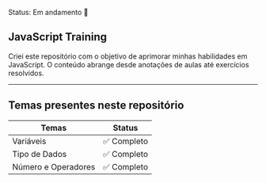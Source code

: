 Status: Em andamento  🚧

## JavaScript Training
Criei este repositório com o objetivo de aprimorar minhas habilidades em JavaScript. O conteúdo abrange desde anotações de aulas até exercícios resolvidos.
<hr/>

## Temas presentes neste repositório

| Temas | Status |
| ---------- | ------------ |
| Variáveis | ✅ Completo |
| Tipo de Dados | ✅ Completo |
| Número e Operadores | ✅ Completo |

